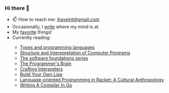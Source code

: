 ### Hi there 👋



- 📫 How to reach me: ihaveint@gmail.com
- Occasionally, I <a href="https://ihaveint.github.io">write</a> where my mind is at.
- My <a href="https://ihaveint.github.io/interests/">favorite</a> things!
- Currently reading: 
<ul>
  <ul>
    <li>
     <a href="https://www.cis.upenn.edu/~bcpierce/tapl/">Types and programming languages</a>
    </li>
    <li>
     <a href="https://mitpress.mit.edu/sites/default/files/sicp/full-text/book/book.html">Structure and Interepretation of Computer Programs</a>
    </li>
    <li>
     <a href="https://softwarefoundations.cis.upenn.edu">The software foundations series</a>
    </li>
    <li>
     <a href="https://www.manning.com/books/the-programmers-brain">The Programmer's Brain</a>
    </li>
    <li>
     <a href="https://craftinginterpreters.com">Crafting Interpreters</a>
    </li>
    <li>
      <a href="https://buildyourownlisp.com">Build Your Own Lisp</a>
    </li>
    <li>
      <a href="https://jessealama.gumroad.com/l/lop-in-racket-cultural-anthro">Language-oriented Programming in Racket: A Cultural Anthropology</a>
    </li>
    <li>
      <a href="https://compilerbook.com">Writing A Compiler In Go</a>
    </li>
  </ul>
</ul>

